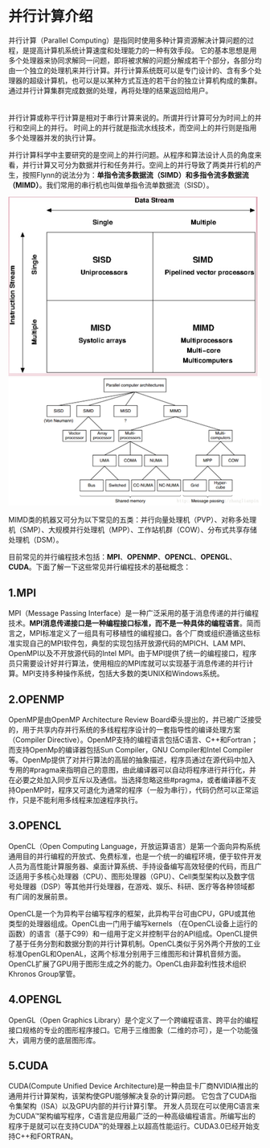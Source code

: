 # 并行计算介绍
并行计算（Parallel Computing）是指同时使用多种计算资源解决计算问题的过程，是提高计算机系统计算速度和处理能力的一种有效手段。   它的基本思想是用多个处理器来协同求解同一问题，即将被求解的问题分解成若干个部分，各部分均由一个独立的处理机来并行计算。并行计算系统既可以是专门设计的、含有多个处理器的超级计算机，也可以是以某种方式互连的若干台的独立计算机构成的集群。通过并行计算集群完成数据的处理，再将处理的结果返回给用户。　   
　

并行计算或称平行计算是相对于串行计算来说的。所谓并行计算可分为时间上的并行和空间上的并行。 时间上的并行就是指流水线技术，而空间上的并行则是指用多个处理器并发的执行计算。

并行计算科学中主要研究的是空间上的并行问题。从程序和算法设计人员的角度来看，并行计算又可分为数据并行和任务并行。空间上的并行导致了两类并行机的产生，按照Flynn的说法分为：**单指令流多数据流（SIMD）**和**多指令流多数据流（MIMD）**。我们常用的串行机也叫做单指令流单数据流（SISD）。

![](../imgs/101.png)  
![](../imgs/102.png)  

MIMD类的机器又可分为以下常见的五类：并行向量处理机（PVP）、对称多处理机（SMP）、大规模并行处理机（MPP）、工作站机群（COW）、分布式共享存储处理机（DSM）。

目前常见的并行编程技术包括：**MPI**、**OPENMP**、**OPENCL**、**OPENGL**、**CUDA**。下面了解一下这些常见并行编程技术的基础概念：         

## 1.MPI
MPI（Message Passing Interface）是一种广泛采用的基于消息传递的并行编程技术。**MPI消息传递接口是一种编程接口标准，而不是一种具体的编程语言**。简而言之，MPI标准定义了一组具有可移植性的编程接口。各个厂商或组织遵循这些标准实现自己的MPI软件包，典型的实现包括开放源代码的MPICH、LAM MPI、OpenMPI以及不开放源代码的Intel MPI。由于MPI提供了统一的编程接口，程序员只需要设计好并行算法，使用相应的MPI库就可以实现基于消息传递的并行计算。MPI支持多种操作系统，包括大多数的类UNIX和Windows系统。   
## 2.OPENMP
OpenMP是由OpenMP Architecture Review Board牵头提出的，并已被广泛接受的，用于共享内存并行系统的多线程程序设计的一套指导性的编译处理方案（Compiler Directive）。OpenMP支持的编程语言包括C语言、C++和Fortran；而支持OpenMp的编译器包括Sun Compiler，GNU Compiler和Intel Compiler等。OpenMp提供了对并行算法的高层的抽象描述，程序员通过在源代码中加入专用的#pragma来指明自己的意图，由此编译器可以自动将程序进行并行化，并在必要之处加入同步互斥以及通信。当选择忽略这些#pragma，或者编译器不支持OpenMP时，程序又可退化为通常的程序（一般为串行），代码仍然可以正常运作，只是不能利用多线程来加速程序执行。

## 3.OPENCL
OpenCL（Open Computing Language，开放运算语言）是第一个面向异构系统通用目的并行编程的开放式、免费标准，也是一个统一的编程环境，便于软件开发人员为高性能计算服务器、桌面计算系统、手持设备编写高效轻便的代码，而且广泛适用于多核心处理器（CPU）、图形处理器（GPU）、Cell类型架构以及数字信号处理器（DSP）等其他并行处理器，在游戏、娱乐、科研、医疗等各种领域都有广阔的发展前景。

OpenCL是一个为异构平台编写程序的框架，此异构平台可由CPU，GPU或其他类型的处理器组成。OpenCL由一门用于编写kernels （在OpenCL设备上运行的函数）的语言（基于C99）和一组用于定义并控制平台的API组成。OpenCL提供了基于任务分割和数据分割的并行计算机制。OpenCL类似于另外两个开放的工业标准OpenGL和OpenAL，这两个标准分别用于三维图形和计算机音频方面。OpenCL扩展了GPU用于图形生成之外的能力。OpenCL由非盈利性技术组织Khronos Group掌管。

## 4.OPENGL
OpenGL（Open Graphics Library）是个定义了一个跨编程语言、跨平台的编程接口规格的专业的图形程序接口。它用于三维图象（二维的亦可），是一个功能强大，调用方便的底层图形库。

## 5.CUDA
CUDA(Compute Unified Device Architecture)是一种由显卡厂商NVIDIA推出的通用并行计算架构，该架构使GPU能够解决复杂的计算问题。 它包含了CUDA指令集架构（ISA）以及GPU内部的并行计算引擎。 开发人员现在可以使用C语言来为CUDA™架构编写程序，C语言是应用最广泛的一种高级编程语言。所编写出的程序于是就可以在支持CUDA™的处理器上以超高性能运行。CUDA3.0已经开始支持C++和FORTRAN。

